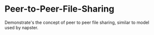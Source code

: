 # Peer-to-Peer-File-Sharing
Demonstrate's the concept of peer to peer file sharing, similar to model used by napster.
